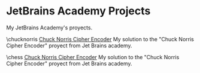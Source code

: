 # JetBrains Academy Projects
My JetBrains Academy's proyects.

\chucknorris
[Chuck Norris Cipher Encoder](https://hyperskill.org/projects/300?track=3)
My solution to the "Chuck Norris Cipher Encoder" proyect from Jet Brains academy.

\chess
[Chuck Norris Cipher Encoder](https://hyperskill.org/projects/300?track=3)
My solution to the "Chuck Norris Cipher Encoder" proyect from Jet Brains academy.
